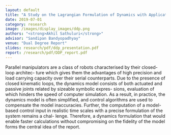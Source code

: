 ```yaml
---
layout: default
title: "A Study on the Lagrangian Formulation of Dynamics with Applications to Control of Parallel Manipulators"
date: 2019-07-01
category: research
image: /images/display_images/ddp.png
authors: "<strong>Akhil Sathuluri</strong>"
advisor: "Sandipan Bandyopadhyay"
venue: "Dual Degree Report"
slides: research/pdf/ddp_presentation.pdf
report: /research/pdf/DDP_report.pdf
---
```

Parallel manipulators are a class of robots characterised by their closed-loop architec- ture which gives them the advantages of high precision and load carrying capacity over their serial counterparts. Due to the presence of closed kinematic loops, the dynamics model consists of both actuated and passive joints related by sizeable symbolic expres- sions, evaluation of which hinders the speed of computer simulation. As a result, in practice, the dynamics model is often simplified, and control algorithms are used to compensate the model inaccuracies. Further, the computation of a model-based control input in realistic time scales with a precise formulation of the system remains a chal- lenge. Therefore, a dynamics formulation that would enable faster calculations without compromising on the fidelity of the model forms the central idea of the report.
